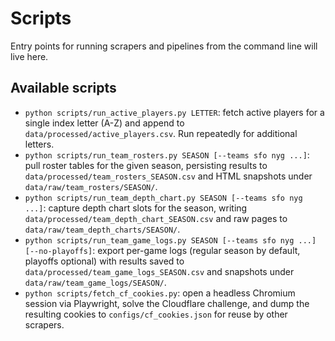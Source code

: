 # Scripts

Entry points for running scrapers and pipelines from the command line will live here.

## Available scripts

- `python scripts/run_active_players.py LETTER`: fetch active players for a single index letter (A-Z) and append to `data/processed/active_players.csv`. Run repeatedly for additional letters.
- `python scripts/run_team_rosters.py SEASON [--teams sfo nyg ...]`: pull roster tables for the given season, persisting results to `data/processed/team_rosters_SEASON.csv` and HTML snapshots under `data/raw/team_rosters/SEASON/`.
- `python scripts/run_team_depth_chart.py SEASON [--teams sfo nyg ...]`: capture depth chart slots for the season, writing `data/processed/team_depth_chart_SEASON.csv` and raw pages to `data/raw/team_depth_charts/SEASON/`.
- `python scripts/run_team_game_logs.py SEASON [--teams sfo nyg ...] [--no-playoffs]`: export per-game logs (regular season by default, playoffs optional) with results saved to `data/processed/team_game_logs_SEASON.csv` and snapshots under `data/raw/team_game_logs/SEASON/`.
- `python scripts/fetch_cf_cookies.py`: open a headless Chromium session via Playwright, solve the Cloudflare challenge, and dump the resulting cookies to `configs/cf_cookies.json` for reuse by other scrapers.

